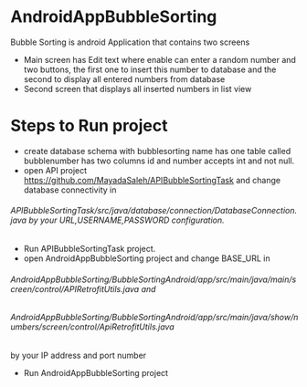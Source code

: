 # AndroidAppBubbleSorting
Bubble Sorting is android Application that contains two screens
* Main screen has Edit text where enable can enter a random number and two buttons, the first one to insert this number to database and the second to display all entered numbers from database
* Second screen that displays all inserted numbers in list view 
# Steps to Run project 
* create database schema with bubblesorting name has one table called bubblenumber has two columns id and number accepts int and not null.
* open API project https://github.com/MayadaSaleh/APIBubbleSortingTask and change database connectivity in 
###### APIBubbleSortingTask/src/java/database/connection/DatabaseConnection.java by your URL,USERNAME,PASSWORD configuration.
* Run APIBubbleSortingTask project.
* open AndroidAppBubbleSorting project and change BASE_URL  in 
###### AndroidAppBubbleSorting/BubbleSortingAndroid/app/src/main/java/main/screen/control/APIRetrofitUtils.java   and 
###### AndroidAppBubbleSorting/BubbleSortingAndroid/app/src/main/java/show/numbers/screen/control/ApiRetrofitUtils.java 
by your IP address and port number 
* Run AndroidAppBubbleSorting project
